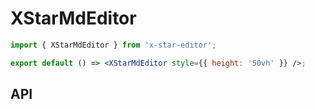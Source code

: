 # XStarMdEditor

```jsx
import { XStarMdEditor } from 'x-star-editor';

export default () => <XStarMdEditor style={{ height: '50vh' }} />;
```

## API

<API id="XStarMdEditor"></API>
